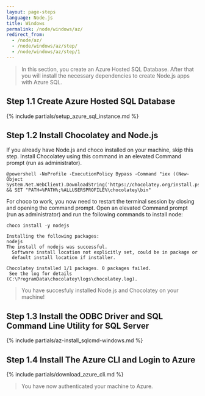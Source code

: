 ```yaml
---
layout: page-steps
language: Node.js
title: Windows
permalink: /node/windows/az/
redirect_from:
  - /node/az/
  - /node/windows/az/step/
  - /node/windows/az/step/1
---
```


> In this section, you create an Azure Hosted SQL Database. After that you will install the necessary dependencies to create Node.js apps with Azure SQL. 

## Step 1.1 Create Azure Hosted SQL Database

{% include partials/setup_azure_sql_instance.md %}

## Step 1.2 Install Chocolatey and Node.js

If you already have Node.js and choco installed on your machine, skip this step. Install Chocolatey using this command in an elevated Command prompt (run as administrator).

```terminal
@powershell -NoProfile -ExecutionPolicy Bypass -Command "iex ((New-Object System.Net.WebClient).DownloadString('https://chocolatey.org/install.ps1'))" && SET "PATH=%PATH%;%ALLUSERSPROFILE%\chocolatey\bin"
```

For choco to work, you now need to restart the terminal session by closing and opening the command prompt. Open an elevated Command prompt (run as administrator) and run the following commands to install node:

```terminal
choco install -y nodejs
```

```results
Installing the following packages:
nodejs
The install of nodejs was successful.
  Software install location not explicitly set, could be in package or
  default install location if installer.

Chocolatey installed 1/1 packages. 0 packages failed.
 See the log for details (C:\ProgramData\chocolatey\logs\chocolatey.log).
 ```

 > You have succesfuly installed Node.js and Chocolatey on your machine!


## Step 1.3 Install the ODBC Driver and SQL Command Line Utility for SQL Server

{% include partials/az-install_sqlcmd-windows.md %}

## Step 1.4 Install The Azure CLI and Login to Azure

{% include partials/download_azure_cli.md %}

> You have now authenticated your machine to Azure.  
